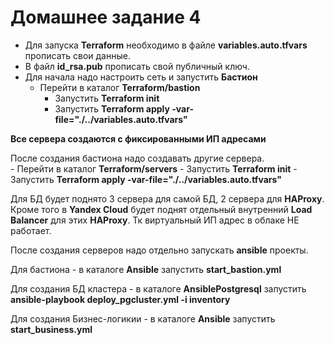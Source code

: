 # Домашнее задание 4
 - Для  запуска **Terraform**  необходимо в файле **variables.auto.tfvars** прописать свои данные.
 - В файл **id_rsa.pub** прописать свой публичный ключ. 
 - Для начала надо настроить сеть и запустить **Бастион**
	  - Перейти в каталог **Terraform/bastion**
		 - Запустить **Terraform init**
		 - Запустить **Terraform apply -var-file="./../variables.auto.tfvars"**
		 		 
**Все сервера создаются с фиксированными ИП адресами**

После создания бастиона надо создавать другие сервера. 	
	 - Перейти в каталог **Terraform/servers**
      - Запустить **Terraform init**
      - Запустить **Terraform apply -var-file="./../variables.auto.tfvars"**
      
Для БД будет поднято 3 сервера для самой БД, 2 сервера для **HAProxy**. Кроме того в **Yandex Cloud** будет поднят отдельный внутренний **Load Balancer** для этих **HAProxy**. Тк виртуальный ИП адрес в облаке НЕ работает.  

После создания серверов надо отдельно запускать **ansible** проекты. 

Для бастиона -  в каталоге **Ansible** запустить **start_bastion.yml**

Для создания БД кластера - в каталоге **AnsiblePostgresql** запустить  **ansible-playbook deploy_pgcluster.yml -i inventory**

Для создания Бизнес-логикии -  в каталоге **Ansible**  запустить **start_business.yml**

	








